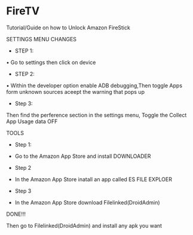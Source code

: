 

# FireTV
Tutorial/Guide on how to Unlock Amazon FireStick 

SETTINGS MENU CHANGES 

- STEP 1:
         
 • Go to settings then click on device 

- STEP 2:
 
 • Within the developer option enable ADB debugging,Then toggle Apps form unknown sources aceept the warning that pops up 
 
-  Step 3:
 
 Then find the perference section in the settings menu, Toggle the Collect App Usage data OFF
 
 TOOLS
 
- Step 1:
 
 - Go to the Amazon App Store and install DOWNLOADER
 
 - Step 2 
 
  - In the Amazon App Store inatall an app called ES FILE EXPLOER
  
 - Step 3 
  
  - In the Amazon App Store download Filelinked(DroidAdmin)
  
  DONE!!!
  
   Then go to Filelinked(DroidAdmin) and install any apk you want  
